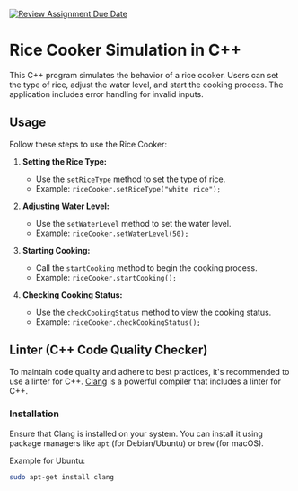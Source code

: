 [![Review Assignment Due Date](https://classroom.github.com/assets/deadline-readme-button-24ddc0f5d75046c5622901739e7c5dd533143b0c8e959d652212380cedb1ea36.svg)](https://classroom.github.com/a/hy8NMZUz)

# Rice Cooker Simulation in C++

This C++ program simulates the behavior of a rice cooker. Users can set the type of rice, adjust the water level, and start the cooking process. The application includes error handling for invalid inputs.

## Usage

Follow these steps to use the Rice Cooker:

1. **Setting the Rice Type:**
    - Use the `setRiceType` method to set the type of rice.
    - Example: `riceCooker.setRiceType("white rice");`

2. **Adjusting Water Level:**
    - Use the `setWaterLevel` method to set the water level.
    - Example: `riceCooker.setWaterLevel(50);`

3. **Starting Cooking:**
    - Call the `startCooking` method to begin the cooking process.
    - Example: `riceCooker.startCooking();`

4. **Checking Cooking Status:**
    - Use the `checkCookingStatus` method to view the cooking status.
    - Example: `riceCooker.checkCookingStatus();`

## Linter (C++ Code Quality Checker)

To maintain code quality and adhere to best practices, it's recommended to use a linter for C++. [Clang](https://clang.llvm.org/) is a powerful compiler that includes a linter for C++.

### Installation

Ensure that Clang is installed on your system. You can install it using package managers like `apt` (for Debian/Ubuntu) or `brew` (for macOS).

Example for Ubuntu:

```bash
sudo apt-get install clang
